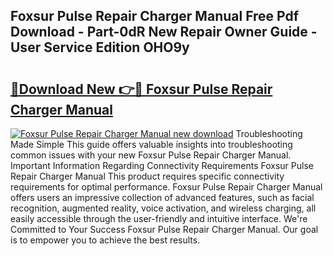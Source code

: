 ## Foxsur Pulse Repair Charger Manual Free Pdf Download - Part-0dR New Repair Owner Guide - User Service Edition OHO9y

# <h2><a href="http://bc35066.oget.top/?id=Foxsur+Pulse+Repair+Charger+Manual">🔗Download New 👉🔴 Foxsur Pulse Repair Charger Manual</a></h2>

[![Foxsur Pulse Repair Charger Manual new download](https://i.imgur.com/5g1atiW.png)](http://bc35066.oget.top/?id=Foxsur+Pulse+Repair+Charger+Manual)
Troubleshooting Made Simple This guide offers valuable insights into troubleshooting common issues with your new Foxsur Pulse Repair Charger Manual. Important Information Regarding Connectivity Requirements Foxsur Pulse Repair Charger Manual This product requires specific connectivity requirements for optimal performance. Foxsur Pulse Repair Charger Manual offers users an impressive collection of advanced features, such as facial recognition, augmented reality, voice activation, and wireless charging, all easily accessible through the user-friendly and intuitive interface. We're Committed to Your Success Foxsur Pulse Repair Charger Manual. Our goal is to empower you to achieve the best results.
